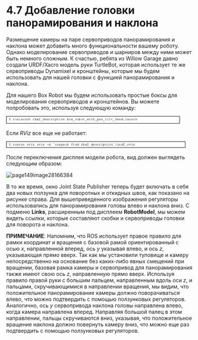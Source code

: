 # 4.7 Добавление головки панорамирования и наклона

Размещение камеры на паре сервоприводов панорамирования и наклона может добавить много функциональности вашему роботу. Однако моделирование сервоприводов и шарниров между ними может быть немного сложным. К счастью, ребята из Willow Garage давно создали URDF/Xacro модель руки TurtleBot, которая использует те же сервоприводы Dynamixel и кронштейны, которые мы будем использовать для нашей головки с функцией панорамирования и наклона.

Для нашего Box Robot мы будем использовать простые боксы для моделирования сервоприводов и кронштейнов. Вы можете попробовать это, используя следующую команду:

![](../.gitbook/assets/image%20%283%29.png)

Если _RViz_ все еще не работает:

![](../.gitbook/assets/image%20%2888%29.jpeg)

После переключения дисплея модели робота, вид должен выглядеть следующим образом:

![page149image28166384](blob:https://app.gitbook.com/9c64a867-49d2-4b56-a808-963f80d6f9f6)

В то же время, окно Joint State Publisher теперь будет включать в себя два новых ползунка для поворотных и откидных швов, как показано на рисунке справа. Для вышеприведенного изображения регуляторы использовались для панорамирования головы влево и наклона вниз. С подменю **Links**, расширенным под дисплеем **RobotModel**, мы можем видеть ссылки, которые составляют скобки и сервоприводы головки для поворота и наклона. 

**ПРИМЕЧАНИЕ**: Напомним, что ROS использует правое правило для рамки координат и вращения с базовой рамой ориентированный с осью _х_, направленной вперед, ось _у_ указывая влево, и ось _z_, указывающая прямо вверх. Так как мы установили туловище и камеру непосредственно на основание без каких-либо явных смещений при вращении, базовая рамка камеры и сервопривод для панорамирования также имеют свою ось _z_, направленную прямо вверх. Используя правило правой руки с большим пальцем, направленным вдоль оси _z_, и пальцами, скручивающимися в направлении вращения, мы видим, что положительное панорамирование камеры должно поворачиваться влево, что можно подтвердить с помощью ползунковых регуляторов. Аналогично, ось _y_ сервопривода наклона головы направлена влево, когда камера направлена вперед. Направляя большой палец в этом направлении, пальцы скручиваются вниз, указывая, что положительное вращение наклона должно повернуть камеру вниз, что можно еще раз подтвердить с помощью ползунковых регуляторов.







